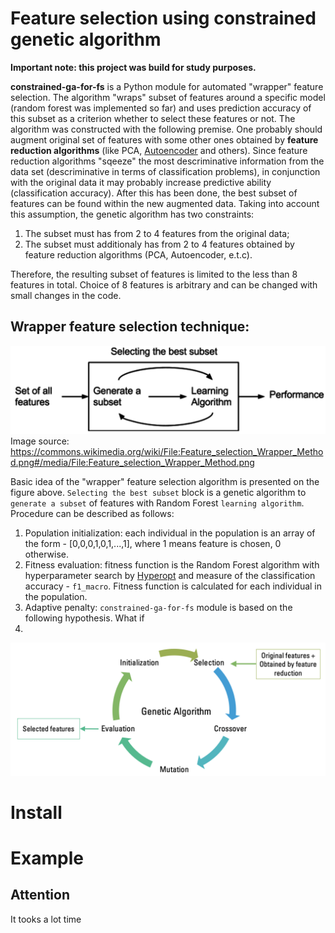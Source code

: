 # Feature selection using constrained genetic algorithm
**Important note: this project was build for study purposes.**

**constrained-ga-for-fs** is a Python module for automated "wrapper" feature selection. The algorithm "wraps" subset of features around a specific model (random forest was implemented so far) and uses prediction accuracy of this subset as a criterion whether to select these features or not. The algorithm was constructed with the following premise. One probably should augment original set of features with some other ones obtained by **feature reduction algorithms** (like PCA, [Autoencoder](https://deepnote.com/@maksim-denisov-c524/Autoencoder-OPTUNA-uN_zBipkSf6xsDR6-1xpVA) and others). Since feature reduction algorithms "sqeeze" the most descriminative information from the data set (descriminative in terms of classification problems), in conjunction with the original data it may probably increase predictive ability (classification accuracy). After this has been done, the best subset of features can be found within the new augmented data. Taking into account this assumption, the genetic algorithm has two constraints:
1) The subset must has from 2 to 4 features from the original data;
2) The subset must additionaly has from 2 to 4 features obtained by feature reduction algorithms (PCA, Autoencoder, e.t.c).

Therefore, the resulting subset of features is limited to the less than 8 features in total. Choice of 8 features is arbitrary and can be changed with small changes in the code.
## Wrapper feature selection technique:
![image](doc/Feature_selection_Wrapper_Method.png)
Image source: https://commons.wikimedia.org/wiki/File:Feature_selection_Wrapper_Method.png#/media/File:Feature_selection_Wrapper_Method.png

Basic idea of the "wrapper" feature selection algorithm is presented on the figure above. `Selecting the best subset` block is a genetic algorithm to `generate a subset` of features with Random Forest `learning algorithm`. Procedure can be described as follows:
1. Population initialization: each individual in the population is an array of the form - [0,0,0,1,0,1,...,1], where 1 means feature is chosen, 0 otherwise.
2. Fitness evaluation: fitness function is the Random Forest algorithm with hyperparameter search by [Hyperopt](https://github.com/hyperopt/hyperopt) and measure of the classification accuracy - `f1_macro`. Fitness function is calculated for each individual in the population.
3. Adaptive penalty: `constrained-ga-for-fs` module is based on the following hypothesis. What if 
4. 

![image](doc/GA_scheme.png)
# Install

# Example

## Attention
It tooks a lot time
